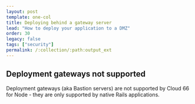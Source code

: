 ```yaml
---
layout: post
template: one-col
title: Deploying behind a gateway server 
lead: "How to deploy your application to a DMZ"
order: 30
legacy: false
tags: ["security"]
permalink: /:collection/:path:output_ext
---
```




## Deployment gateways not supported

Deployment gateways (aka Bastion servers) are not supported by Cloud 66 for Node - they are only supported by native Rails applications. 
